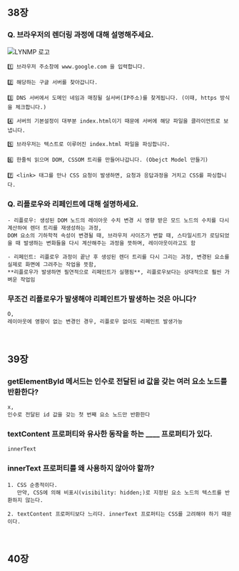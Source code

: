 ## 38장

### Q. 브라우저의 렌더링 과정에 대해 설명해주세요.

![LYNMP 로고](https://img1.daumcdn.net/thumb/R1280x0/?scode=mtistory2&fname=https%3A%2F%2Fblog.kakaocdn.net%2Fdn%2FpcLeX%2FbtrE3zhOQfh%2FJoZ6uaeT14bZdxpgBwTgDK%2Fimg.png)

    1️⃣ 브라우저 주소창에 www.google.com 을 입력합니다.

    2️⃣ 해당하는 구글 서버를 찾아갑니다.

    3️⃣ DNS 서버에서 도메인 네임과 매칭될 실서버(IP주소)를 찾게됩니다. (이때, https 방식을 체크합니다.)

    4️⃣ 서버의 기본설정이 대부분 index.html이기 때문에 서버에 해당 파일을 클라이언트로 보냅니다.

    5️⃣ 브라우저는 텍스트로 이루어진 index.html 파일을 파싱합니다.

    6️⃣ 한줄씩 읽으며 DOM, CSSOM 트리를 만들어나갑니다. (Obejct Model 만들기)

    7️⃣ <link> 태그를 만나 CSS 요청이 발생하면, 요청과 응답과정을 거치고 CSS를 파싱합니다.
    
### Q. 리플로우와 리페인트에 대해 설명하세요.

    - 리플로우: 생성된 DOM 노드의 레이아웃 수치 변경 시 영향 받은 모드 노드의 수치를 다시 계산하여 렌더 트리를 재생성하는 과정,
    DOM 요소의 기하학적 속성이 변경될 때, 브라우저 사이즈가 변할 때, 스타일시트가 로딩되었을 때 발생하는 변화들을 다시 계산해주는 과정을 뜻하며, 레이아웃이라고도 함
    
    - 리페인트: 리플로우 과정이 끝난 후 생성된 렌더 트리를 다시 그리는 과정, 변경된 요소를 실제로 화면에 그려주는 작업을 뜻함,
    **리플로우가 발생하면 필연적으로 리페인트가 실행됨**, 리플로우보다는 상대적으로 훨씬 가벼운 작업임
    
### 무조건 리플로우가 발생해야 리페인트가 발생하는 것은 아니다?

    O,
    레이아웃에 영향이 없는 변경인 경우, 리플로우 없이도 리페인트 발생가능

<br>

## 39장

### getElementById 메서드는 인수로 전달된 id 값을 갖는 여러 요소 노드를 반환한다?

    x,
    인수로 전달된 id 값을 갖는 첫 번째 요소 노드만 반환한다
    
### textContent 프로퍼티와 유사한 동작을 하는 ____ 프로퍼티가 있다.

    innerText
    
### innerText 프로퍼티를 왜 사용하지 않아야 할까?

    1. CSS 순종적이다.
       만약, CSS에 의해 비표시(visibility: hidden;)로 지정된 요소 노드의 텍스트를 반환하지 않는다.
       
    2. textContent 프로퍼티보다 느리다. innerText 프로퍼티는 CSS를 고려해야 하기 때문이다. 

<br>

## 40장
